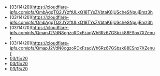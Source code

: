 - [03/14/20](https://cloudflare-ipfs.comipfs/QmbAgqTQ2JYzftULxQ18TYsZVbtaK6jUScheSNpujBmz3h
- [03/14/20](https://cloudflare-ipfs.comipfs/QmbAgqTQ2JYzftULxQ18TYsZVbtaK6jUScheSNpujBmz3h
- [03/14/20](https://cloudflare-ipfs.comipfs/QmapJ2VdN8ogzoRDxFzaqWh6Rz67GSbzk88ESnx7XZenur
- [03/14/20](https://cloudflare-ipfs.comipfs/QmapJ2VdN8ogzoRDxFzaqWh6Rz67GSbzk88ESnx7XZenur
- [03/15/20](https://cloudflare-ipfs.comipfs/QmdKU4VoUgMvZmXQ9eMzMnQqVwSWCNZdEevqz3nk2g6BvT)
- [03/15/20](https://cloudflare-ipfs.comipfs/QmdKU4VoUgMvZmXQ9eMzMnQqVwSWCNZdEevqz3nk2g6BvT)
- [03/15/20](https://cloudflare-ipfs.comipfs/QmcUD9yS6cChyMEWyN3CvxWCYEGWgpX5EnjhBfxtUp1gCc)
